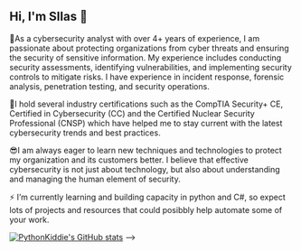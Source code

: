 ## Hi, I'm SIlas 👋

🎯As a cybersecurity analyst with over 4+ years of experience, I am passionate about protecting organizations from cyber threats and ensuring the security of sensitive information. My experience includes conducting security assessments, identifying vulnerabilities, and implementing security controls to mitigate risks. I have experience in incident response, forensic analysis, penetration testing, and security operations.

🚀I hold several industry certifications such as the CompTIA Security+ CE, Certified in Cybersecurity (CC) and the Certified Nuclear Security Professional (CNSP) which have helped me to stay current with the latest cybersecurity trends and best practices.

😎I am always eager to learn new techniques and technologies to protect my organization and its customers better. I believe that effective cybersecurity is not just about technology, but also about understanding and managing the human element of security.

⚡ I’m currently learning and building capacity in python and C#, so expect lots of projects and resources that could posibbly help automate some of your work. 

[![PythonKiddie's GitHub stats](https://github-readme-stats.vercel.app/api?username=PythonKiddie9)](https://github.com/anuraghazra/github-readme-stats)
-->
